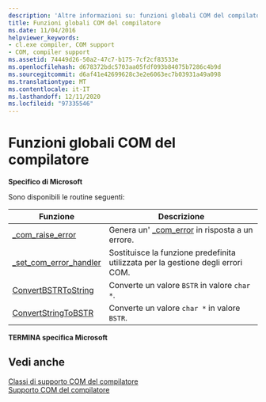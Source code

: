 ```yaml
---
description: 'Altre informazioni su: funzioni globali COM del compilatore'
title: Funzioni globali COM del compilatore
ms.date: 11/04/2016
helpviewer_keywords:
- cl.exe compiler, COM support
- COM, compiler support
ms.assetid: 74449d26-50a2-47c7-b175-7cf2cf83533e
ms.openlocfilehash: d678372bdc5703aa05fdf093b84075b7286c4b9d
ms.sourcegitcommit: d6af41e42699628c3e2e6063ec7b03931a49a098
ms.translationtype: MT
ms.contentlocale: it-IT
ms.lasthandoff: 12/11/2020
ms.locfileid: "97335546"
---
```

# <a name="compiler-com-global-functions"></a>Funzioni globali COM del compilatore

**Specifico di Microsoft**

Sono disponibili le routine seguenti:

|Funzione|Descrizione|
|--------------|-----------------|
|[_com_raise_error](../cpp/com-raise-error.md)|Genera un' [_com_error](../cpp/com-error-class.md) in risposta a un errore.|
|[_set_com_error_handler](../cpp/set-com-error-handler.md)|Sostituisce la funzione predefinita utilizzata per la gestione degli errori COM.|
|[ConvertBSTRToString](../cpp/convertbstrtostring.md)|Converte un valore `BSTR` in valore `char *`.|
|[ConvertStringToBSTR](../cpp/convertstringtobstr.md)|Converte un valore `char *` in valore `BSTR`.|

**TERMINA specifica Microsoft**

## <a name="see-also"></a>Vedi anche

[Classi di supporto COM del compilatore](../cpp/compiler-com-support-classes.md)<br/>
[Supporto COM del compilatore](../cpp/compiler-com-support.md)
